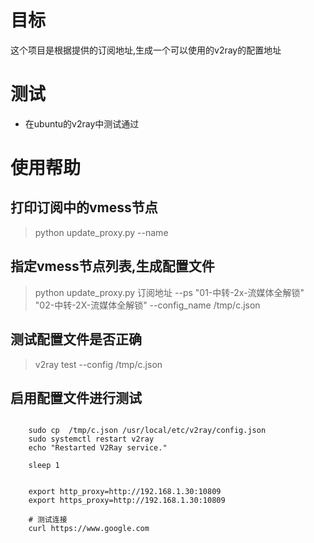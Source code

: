 # 目标
这个项目是根据提供的订阅地址,生成一个可以使用的v2ray的配置地址

# 测试
- 在ubuntu的v2ray中测试通过

# 使用帮助
## 打印订阅中的vmess节点
> python update_proxy.py --name

## 指定vmess节点列表,生成配置文件
> python update_proxy.py 订阅地址 --ps "01-中转-2x-流媒体全解锁" "02-中转-2X-流媒体全解锁" --config_name /tmp/c.json

## 测试配置文件是否正确
> v2ray test --config /tmp/c.json

## 启用配置文件进行测试
```

    sudo cp  /tmp/c.json /usr/local/etc/v2ray/config.json
    sudo systemctl restart v2ray
    echo "Restarted V2Ray service."

    sleep 1


    export http_proxy=http://192.168.1.30:10809
    export https_proxy=http://192.168.1.30:10809
 
    # 测试连接
    curl https://www.google.com
```

